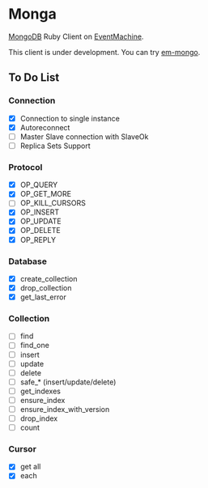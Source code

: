 # Monga

[MongoDB](http://www.mongodb.org/) Ruby Client on [EventMachine](https://github.com/eventmachine/eventmachine).

This client is under development. You can try [em-mongo](https://github.com/bcg/em-mongo).

## To Do List

### Connection
- [x] Connection to single instance
- [x] Autoreconnect
- [ ] Master Slave connection with SlaveOk
- [ ] Replica Sets Support

### Protocol
- [x] OP_QUERY
- [x] OP_GET_MORE
- [ ] OP_KILL_CURSORS
- [x] OP_INSERT
- [x] OP_UPDATE
- [x] OP_DELETE
- [x] OP_REPLY

### Database
- [x] create_collection
- [x] drop_collection
- [x] get_last_error

### Collection
- [ ] find
- [ ] find_one
- [ ] insert
- [ ] update
- [ ] delete
- [ ] safe_* (insert/update/delete)
- [ ] get_indexes
- [ ] ensure_index
- [ ] ensure_index_with_version
- [ ] drop_index
- [ ] count

### Cursor
- [x] get all
- [x] each
